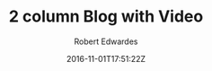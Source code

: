 ---
title: "2 column Blog with Video"
github: https://github.com/Digital-Roots/Jekyll-2-Column-Theme
demo: http://www.digitalroots.io/two-column/
author: Robert Edwardes

ssg:
  - Jekyll
cms:
  - No Cms
date: 2016-11-01T17:51:22Z
github_branch: master
stale: true
---